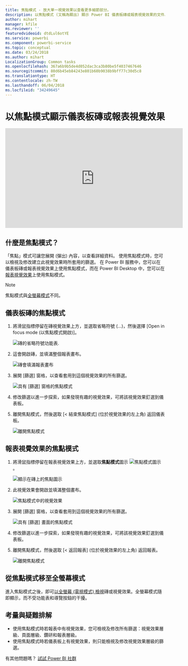 ```yaml
---
title: 焦點模式 - 放大單一視覺效果以查看更多細節部分。
description: 以焦點模式 (又稱為顯出) 顯示 Power BI 儀表板磚或報表視覺效果的文件。
author: mihart
manager: kfile
ms.reviewer: ''
featuredvideoid: dtdLul6otYE
ms.service: powerbi
ms.component: powerbi-service
ms.topic: conceptual
ms.date: 03/24/2018
ms.author: mihart
LocalizationGroup: Common tasks
ms.openlocfilehash: 367a6b9b5de4d052dac3ca3b80be5f4037467646
ms.sourcegitcommit: 80d6b45eb84243e801b60b9038b9bff77c30d5c8
ms.translationtype: HT
ms.contentlocale: zh-TW
ms.lasthandoff: 06/04/2018
ms.locfileid: "34249645"
---
```

# <a name="display-a-dashboard-tile-or-report-visual-in-focus-mode"></a>以焦點模式顯示儀表板磚或報表視覺效果

<iframe width="560" height="315" src="https://www.youtube.com/embed/dtdLul6otYE" frameborder="0" allowfullscreen></iframe>


## <a name="what-is-focus-mode"></a>什麼是焦點模式？

「焦點」模式可讓您展開 (彈出) 內容，以查看詳細資料。  使用焦點模式時，您可以檢視及修改建立此視覺效果時所套用的篩選。  在 Power BI 服務中，您可以在儀表板磚或報表視覺效果上使用焦點模式，而在 Power BI Desktop 中，您可以在[報表視覺效果](desktop-report-view.md)上使用焦點模式。

> [!NOTE]
> 焦點模式與[全螢幕模式](service-fullscreen-mode.md)不同。
> 


## <a name="focus-mode-for-dashboard-tiles"></a>儀表板磚的焦點模式

1. 將滑鼠指標停留在磚視覺效果上方，並選取省略符號 (...)，然後選擇 [Open in focus mode (以焦點模式開啟)]。 

    ![磚的省略符號功能表](media/service-focus-mode/power-bi-dashboard-focus-mode.png).

2. 這會開啟磚，並填滿整個報表畫布。 

   ![磚會填滿報表畫布](media/service-focus-mode/power-bi-tile-focus.png)

3. 展開 [篩選] 窗格，以查看套用到這個視覺效果的所有篩選。
   
   ![具有 [篩選] 窗格的焦點模式](media/service-focus-mode/power-bi-focus-filters.png)

4. 修改篩選以進一步探索，如果發現有趣的視覺效果，可將該視覺效果釘選到儀表板。

5. 離開焦點模式，然後選取 [< 結束焦點模式] (位於視覺效果的左上角) 返回儀表板。
   
    ![離開焦點模式](media/service-focus-mode/power-bi-tile-exit-focus.png)    


## <a name="focus-mode-for-report-visualizations"></a>報表視覺效果的焦點模式

1. 將滑鼠指標停留在報表視覺效果上方，並選取**焦點模式**圖示 ![焦點模式圖示](media/service-focus-mode/pbi_popout.jpg)。  
   
   ![顯示在磚上的焦點圖示](media/service-focus-mode/power-bi-hover-focus.png)
2. 此視覺效果會開啟並填滿整個畫布。 

   ![焦點模式中的視覺效果](media/service-focus-mode/power-bi-display-focus-newer2.png)
3. 展開 [篩選] 窗格，以查看套用到這個視覺效果的所有篩選。
   
   ![具有 [篩選] 畫面的焦點模式](media/service-focus-mode/power-bi-display-focus-filters.png)
4. 修改篩選以進一步探索，如果發現有趣的視覺效果，可將該視覺效果釘選到儀表板。   
5. 離開焦點模式，然後選取 [< 返回報表] (位於視覺效果的左上角) 返回報表。 
   
    ![離開焦點模式](media/service-focus-mode/power-bi-exit-focus-report.png)  

## <a name="go-from-focus-mode-to-full-screen-mode"></a>從焦點模式移至全螢幕模式
進入焦點模式之後，即可[以全螢幕 (電視模式) 檢視](service-fullscreen-mode.md)磚或視覺效果。全螢幕模式隨即顯示，而不受功能表和導覽按鈕的干擾。

## <a name="considerations-and-troubleshooting"></a>考量與疑難排解
* 使用焦點模式時若報表中有視覺效果，您可檢視及修改所有篩選：視覺效果層級、頁面層級、鑽研和報表層級。    
* 使用焦點模式時若儀表板上有視覺效果，則只能檢視及修改視覺效果層級的篩選。

有其他問題嗎？ [試試 Power BI 社群](http://community.powerbi.com/)

